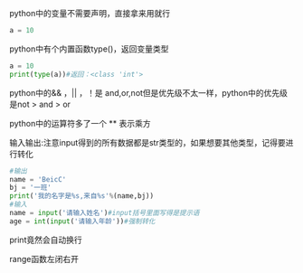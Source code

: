 python中的变量不需要声明，直接拿来用就行

```python
a = 10
```

python中有个内置函数type()，返回变量类型

```python
a = 10
print(type(a))#返回：<class 'int'>
```

python中的&& ，|| ，！是 and,or,not但是优先级不太一样，python中的优先级是not > and > or

python中的运算符多了一个 ** 表示乘方

输入输出:注意input得到的所有数据都是str类型的，如果想要其他类型，记得要进行转化

```python
#输出
name = 'BeicC'
bj = '一班'
print('我的名字是%s,来自%s'%(name,bj))
#输入
name = input('请输入姓名')#input括号里面写得是提示语
age = int(input('请输入年龄'))#强制转化
```

print竟然会自动换行

range函数左闭右开